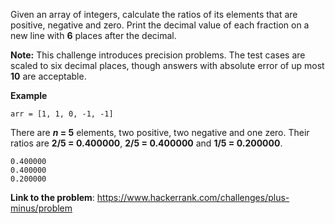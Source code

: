 Given an array of integers, calculate the ratios of its elements that are positive, negative and zero. Print the decimal
value of each fraction on a new line with **6** places after the decimal.

**Note:** This challenge introduces precision problems. The test cases are scaled to six decimal places, though answers with
absolute error of up most **10** are acceptable.

**Example**
```
arr = [1, 1, 0, -1, -1]
```

There are **_n_ = 5** elements, two positive, two negative and one zero. Their ratios are **2/5 = 0.400000**, 
**2/5 = 0.400000** and **1/5 = 0.200000**.

```
0.400000
0.400000
0.200000
```

**Link to the problem**: https://www.hackerrank.com/challenges/plus-minus/problem